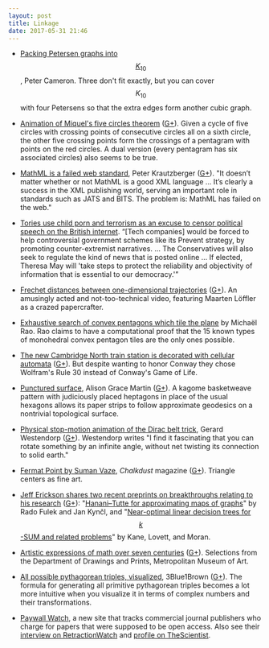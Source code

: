 ```yaml
---
layout: post
title: Linkage
date: 2017-05-31 21:46
---
```

* [Packing Petersen graphs into $$K_{10}$$](https://cameroncounts.wordpress.com/2017/05/02/a-small-fact-about-the-petersen-graph/), Peter Cameron. Three don't fit exactly, but you can cover $$K_{10}$$ with four Petersens so that the extra edges form another cubic graph.

* [Animation of Miquel's five circles theorem](http://szimmetria-airtemmizs.tumblr.com/post/151671838483/i-made-a-new-version-with-smooth-movement-five) ([G+](https://web.archive.org/web/20190217231845/https://plus.google.com/100003628603413742554/posts/XN8RbKo65AA)). Given a cycle of five circles with crossing points of consecutive circles all on a sixth circle, the other five crossing points form the crossings of a pentagram with points on the red circles. A dual version (every pentagram has six associated circles) also seems to be true.

* [MathML is a failed web standard](https://www.peterkrautzberger.org/0186/), Peter Krautzberger ([G+](https://web.archive.org/web/20190217231817/https://plus.google.com/100003628603413742554/posts/Yb9s6MoaRAn)). "It doesn’t matter whether or not MathML is a good XML language ... It’s clearly a success in the XML publishing world, serving an important role in standards such as JATS and BITS. The problem is: MathML has failed on the web."﻿

* [Tories use child porn and terrorism as an excuse to censor political speech on the British internet](http://boingboing.net/2017/05/19/little-england-little-internet.html). “[Tech companies] would be forced to help controversial government schemes like its Prevent strategy, by promoting counter-extremist narratives. ...  The Conservatives will also seek to regulate the kind of news that is posted online ... If elected, Theresa May will 'take steps to protect the reliability and objectivity of information that is essential to our democracy.'”﻿

* [Frechet distances between one-dimensional trajectories](https://www.youtube.com/watch?v=lS4rsU2IRJE) ([G+](https://web.archive.org/web/20190217231621/https://plus.google.com/+MaartenL%C3%B6ffler/posts/eh6gSXAhJXe)). An amusingly acted and not-too-technical video, featuring Maarten Löffler as a crazed papercrafter.

* [Exhaustive search of convex pentagons which tile the plane](http://perso.ens-lyon.fr/michael.rao/publi/penta.pdf) by Michaël Rao. Rao claims to have a computational proof that the 15 known types of monohedral convex pentagon tiles are the only ones possible.

* [The new Cambridge North train station is decorated with cellular automata](http://aperiodical.com/2017/05/right-answer-for-the-wrong-reason-cellular-automaton-on-the-new-cambridge-north-station/) ([G+](https://web.archive.org/web/20190217231240/https://plus.google.com/100003628603413742554/posts/hdSeMkRxiPC)). But despite wanting to honor Conway they chose Wolfram's Rule 30 instead of Conway's Game of Life.

* [Punctured surface](https://web.archive.org/web/20190217231209/https://plus.google.com/118320887831309218676/posts/iWuoMJMQvR6), Alison Grace Martin ([G+](https://web.archive.org/web/20190217231152/https://plus.google.com/100003628603413742554/posts/NrRNia87fdX)). A kagome basketweave pattern with judiciously placed heptagons in place of the usual hexagons allows its paper strips to follow approximate geodesics on a nontrivial topological surface.

* [Physical stop-motion animation of the Dirac belt trick](https://web.archive.org/web/20190217230850/https://plus.google.com/100749485701818304238/posts/iX5KaENPQDy), Gerard Westendorp ([G+](https://web.archive.org/web/20190217230824/https://plus.google.com/100003628603413742554/posts/1JKAT1QQzYa)). Westendorp writes "I find it fascinating that you can rotate something by an infinite angle, without net twisting its connection to solid earth."

* [Fermat Point by Suman Vaze](http://chalkdustmagazine.com/regulars/on-the-cover/fermat-point-by-suman-vaze/), _Chalkdust_ magazine ([G+](https://web.archive.org/web/20190217230754/https://plus.google.com/100003628603413742554/posts/2iZsP2xHrby)). Triangle centers as fine art.

* [Jeff Erickson shares two recent preprints on breakthroughs relating to his research](https://web.archive.org/web/20190217231057/https://plus.google.com/+JeffErickson/posts/b2voosyVwFJ) ([G+](https://web.archive.org/web/20190217230948/https://plus.google.com/100003628603413742554/posts/1Sg34qZGCPj)): "[Hanani–Tutte for approximating maps of graphs](https://arxiv.org/abs/1705.05243)" by Rado Fulek and Jan Kynčl, and "[Near-optimal linear decision trees for $$k$$-SUM and related problems](https://eccc.weizmann.ac.il/report/2017/082/)" by Kane, Lovett, and Moran.

* [Artistic expressions of math over seven centuries](https://hyperallergic.com/361446/picturing-math-at-the-metropolitan-museum-of-art/) ([G+](https://web.archive.org/web/20190217230650/https://plus.google.com/100003628603413742554/posts/Q9sJyfduymm)). Selections from the Department of Drawings and Prints, Metropolitan Museum of Art.

* [All possible pythagorean triples, visualized](https://www.youtube.com/watch?v=QJYmyhnaaek), 3Blue1Brown  ([G+](https://web.archive.org/web/20190217230615/https://plus.google.com/100003628603413742554/posts/7MeN26M6zgg)). The formula for generating all primitive pythagorean triples becomes a lot more intuitive when you visualize it in terms of complex numbers and their transformations.﻿

* [Paywall Watch](http://www.paywallwatch.com/), a new site that tracks commercial journal publishers who charge for papers that were supposed to be open access. Also see their [interview on RetractionWatch](http://retractionwatch.com/2017/05/31/how-upset-should-we-get-when-articles-are-paywalled-by-mistake/) and [profile on TheScientist](http://www.the-scientist.com/?articles.view/articleNo/49544/title/Website-Flags-Wrongly-Paywalled-Papers/).